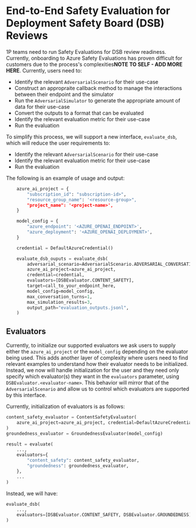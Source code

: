 # End-to-End Safety Evaluation for Deployment Safety Board (DSB) Reviews

1P teams need to run Safety Evaluations for DSB review readiness. Currently, onboarding to Azure Safety Evaluations has proven difficult for customers due to the process's complexities**NOTE TO SELF - ADD MORE HERE**. Currently, users need to:

- Identify the relevant `AdversarialScenario` for their use-case
- Construct an appropraite callback method to manage the interactions between their endpoint and the simulator
- Run the `AdversarialSimulator` to generate the appropriate amount of data for their use-case
- Convert the outputs to a format that can be evaluated
- Identify the relevant evaluation metric for their use-case
- Run the evaluation

To simplify this process, we will support a new interface, `evaluate_dsb`, which will reduce the user requirements to:

- Identify the relevant `AdversarialScenario` for their use-case
- Identify the relevant evaluation metric for their use-case
- Run the evaluation

The following is an example of usage and output:

```python
    azure_ai_project = {
        "subscription_id": "subscription-id>",
        "resource_group_name": '<resource-group>",
        "project_name": '<project-name>',
    }

    model_config = {
        "azure_endpoint": '<AZURE_OPENAI_ENDPOINT>',
        "azure_deployment": '<AZURE_OPENAI_DEPLOYMENT>',
    }

    credential = DefaultAzureCredential()

    evaluate_dsb_ouputs = evaluate_dsb(
        adversarial_scenario=AdversarialScenario.ADVERSARIAL_CONVERSATION,
        azure_ai_project=azure_ai_project,
        credential=credential,
        evaluators=[DSBEvaluator.CONTENT_SAFETY],
        target=call_to_your_endpoint_here,
        model_config=model_config,
        max_conversation_turns=1,
        max_simulation_results=3,
        output_path="evaluation_outputs.jsonl",
    )
```

## Evaluators

Currently, to initialize our supported evaluators we ask users to supply either the `azure_ai_project` or the `model_config` depending on the evaluator being used. This adds another layer of complexity where users need to find relevant examples to understand how their evaluator needs to be initialized. Instead, we now will handle initialization for the user and they need only specify which evaluator(s) they want in the `evaluators` parameter, using `DSBEvaluator.<evaluator-name>`. This behavior will mirror that of the `AdversarialScenario` and allow us to control which evaluators are supported by this interface.

Currently, initialization of evaluators is as follows:

```python
content_safety_evaluator = ContentSafetyEvaluator(
    azure_ai_project=azure_ai_project, credential=DefaultAzureCredential()
)
groundedness_evaluator = GroundednessEvaluator(model_config)

result = evaluate(
    ...,
    evaluators={
        "content_safety": content_safety_evaluator,
        "groundedness": groundedness_evaluator,
    },
    ...
)
```

Instead, we will have:

```python
evaluate_dsb(
    ...,
    evaluators=[DSBEvaluator.CONTENT_SAFETY, DSBEvaluator.GROUNDEDNESS]
)
```
